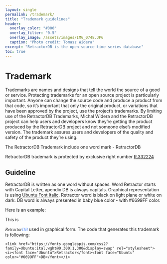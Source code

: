 ```yaml
---
layout: single
permalink: /trademark/
title: "Trademark guidelines"
header:
  overlay_color: "#000"
  overlay_filter: "0.5"
  overlay_image: /assets/images/IMG_0748.JPG
  caption: "Photo credit: Tomasz Widera"
excerpt: "RetractorDB is the open source time series database"
toc: true
---
```


# Trademark
Trademarks are names and designs that tell the world the source of a good or service. Protecting trademarks for an open source project is particularly important. Anyone can change the source code and produce a product from that code, so it’s important that only the original product, or variations that have been approved by the project, use the project’s trademarks. By limiting use of the RetractorDB Trademarks, Michal Widera and the RetractorDB project can help users and developers know they’re getting the product produced by the RetractorDB project and not someone else’s modified version. The trademark assures users and developers of the quality and safety of the product they’re using.

The RetractorDB Trademark include one word mark - RetractorDB

RetractorDB trademark is protected by exclusive right number [R.332224](https://ewyszukiwarka.pue.uprp.gov.pl/search/pwp-details/Z.509860?lng=en)

##  Guideline

RetractorDB is written as one word without spaces. Word Retractor starts with Capital Letter, apendix DB is always capitals. Graphical representation is using [Ubuntu Font Italic](https://design.ubuntu.com/font/). Retractor word is black on light plane or white on dark. DB word is always presented in baby blue color - with #6699FF color.

Here is an example:

This is 
<link href="https://fonts.googleapis.com/css2?family=Ubuntu:ital,wght@0,300;1,300&display=swap" rel="stylesheet">
<i><font face="Ubuntu">Retractor</font><font face="Ubuntu" color="#6699FF">DB</font></i>
used in graphical form. The code that generates this trademark is following:

```
<link href="https://fonts.googleapis.com/css2?family=Ubuntu:ital,wght@0,300;1,300&display=swap" rel="stylesheet">
<i><font face="Ubuntu">Retractor</font><font face="Ubuntu" color="#6699FF">DB</font></i>
```


